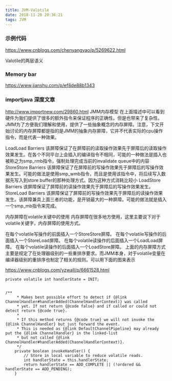 ```yaml
---
title: JVM-Valotile
date: 2018-11-20 20:36:21
tags: JVM
---
```


### 示例代码
https://www.cnblogs.com/chenyangyao/p/5269622.html


Valotile的两层语义
### Memory bar

https://www.jianshu.com/p/ef8de88b1343


### importjava 深度文章
http://www.importnew.com/29860.html
JMM内存模型
在上面描述中可以看到硬件为我们提供了很多的额外指令来保证程序的正确性。但是也带来了复杂性。JMM为了方便我们理解和使用，提供了一些抽象概念的内存屏障。注意，下文开始讨论的内存屏障都是指的是JMM的抽象内存屏障，它并不代表实际的cpu操作指令，而是代表一种效果。

LoadLoad Barriers
该屏障保证了在屏障前的读取操作效果先于屏障后的读取操作效果发生。在各个不同平台上会插入的编译指令不相同，可能的一种做法是插入也被称之为smp_rmb指令，强制处理完成当前的invalidate queue中的内容
StoreStore Barriers
该屏障保证了在屏障前的写操作效果先于屏障后的写操作效果发生。可能的做法是使用smp_wmb指令，而且是使用该指令中，将后续写入数据先写入到store buffer的那种处理方式。因为这种方式消耗比较小
LoadStore Barriers
该屏障保证了屏障前的读操作效果先于屏障后的写操作效果发生。
StoreLoad Barriers
该屏障保证了屏障前的写操作效果先于屏障后的读操作效果发生。该屏障兼具上面三者的功能，是开销最大的一种屏障。可能的做法就是插入一个smp_mb指令来完成。

内存屏障在volatile关键中的使用
内存屏障在很多地方使用，这里主要说下对于volatile关键字，内存屏障的使用方式。

在每个volatile写操作的前面插入一个StoreStore屏障。
在每个volatile写操作的后面插入一个StoreLoad屏障。
在每个volatile读操作的后面插入一个LoadLoad屏障。
在每个volatile读操作的后面插入一个LoadStore屏障。
上面的内存屏障方式主要是规定了在处理器级别的一些重排序要求。而JMM本身，对于volatile变量在编译器级别的重排序也制定了相关的规则。可以用下面的图来表示

https://www.cnblogs.com/yzwall/p/6661528.html


```
private volatile int handlerState = INIT;


/**
     * Makes best possible effort to detect if {@link ChannelHandler#handlerAdded(ChannelHandlerContext)} was called
     * yet. If not return {@code false} and if called or could not detect return {@code true}.
     *
     * If this method returns {@code true} we will not invoke the {@link ChannelHandler} but just forward the event.
     * This is needed as {@link DefaultChannelPipeline} may already put the {@link ChannelHandler} in the linked-list
     * but not called {@link ChannelHandler#handlerAdded(ChannelHandlerContext)}.
     */
    private boolean invokeHandler() {
        // Store in local variable to reduce volatile reads.
        int handlerState = this.handlerState;
        return handlerState == ADD_COMPLETE || (!ordered && handlerState == ADD_PENDING);
    }
```